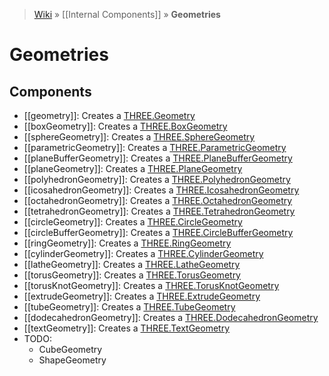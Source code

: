 > [Wiki](Home) » [[Internal Components]] » **Geometries**

# Geometries

## Components

* [[geometry]]: Creates a [THREE.Geometry](http://threejs.org/docs/#Reference/Extras.Geometries/Geometry)
* [[boxGeometry]]: Creates a [THREE.BoxGeometry](http://threejs.org/docs/#Reference/Extras.Geometries/BoxGeometry)
* [[sphereGeometry]]: Creates a [THREE.SphereGeometry](http://threejs.org/docs/#Reference/Extras.Geometries/SphereGeometry)
* [[parametricGeometry]]: Creates a [THREE.ParametricGeometry](http://threejs.org/docs/#Reference/Extras.Geometries/ParametricGeometry)
* [[planeBufferGeometry]]: Creates a [THREE.PlaneBufferGeometry](http://threejs.org/docs/#Reference/Extras.Geometries/PlaneBufferGeometry)
* [[planeGeometry]]: Creates a [THREE.PlaneGeometry](http://threejs.org/docs/#Reference/Extras.Geometries/PlaneGeometry)
* [[polyhedronGeometry]]: Creates a [THREE.PolyhedronGeometry](http://threejs.org/docs/#Reference/Extras.Geometries/PolyhedronGeometry)
* [[icosahedronGeometry]]: Creates a [THREE.IcosahedronGeometry](http://threejs.org/docs/#Reference/Extras.Geometries/IcosahedronGeometry)
* [[octahedronGeometry]]: Creates a [THREE.OctahedronGeometry](http://threejs.org/docs/#Reference/Extras.Geometries/OctahedronGeometry)
* [[tetrahedronGeometry]]: Creates a [THREE.TetrahedronGeometry](http://threejs.org/docs/#Reference/Extras.Geometries/TetrahedronGeometry)
* [[circleGeometry]]: Creates a [THREE.CircleGeometry](http://threejs.org/docs/#Reference/Extras.Geometries/CircleGeometry)
* [[circleBufferGeometry]]: Creates a [THREE.CircleBufferGeometry](http://threejs.org/docs/#Reference/Extras.Geometries/CircleBufferGeometry)
* [[ringGeometry]]: Creates a [THREE.RingGeometry](http://threejs.org/docs/#Reference/Extras.Geometries/RingGeometry)
* [[cylinderGeometry]]: Creates a [THREE.CylinderGeometry](http://threejs.org/docs/#Reference/Extras.Geometries/CylinderGeometry)
* [[latheGeometry]]: Creates a [THREE.LatheGeometry](http://threejs.org/docs/#Reference/Extras.Geometries/LatheGeometry)
* [[torusGeometry]]: Creates a [THREE.TorusGeometry](http://threejs.org/docs/#Reference/Extras.Geometries/TorusGeometry)
* [[torusKnotGeometry]]: Creates a [THREE.TorusKnotGeometry](http://threejs.org/docs/#Reference/Extras.Geometries/TorusKnotGeometry)
* [[extrudeGeometry]]: Creates a [THREE.ExtrudeGeometry](http://threejs.org/docs/#Reference/Extras.Geometries/ExtrudeGeometry)
* [[tubeGeometry]]: Creates a [THREE.TubeGeometry](http://threejs.org/docs/#Reference/Extras.Geometries/TubeGeometry)
* [[dodecahedronGeometry]]: Creates a [THREE.DodecahedronGeometry](http://threejs.org/docs/index.html#Reference/Extras.Geometries/DodecahedronGeometry)
* [[textGeometry]]: Creates a [THREE.TextGeometry](http://threejs.org/docs/#Reference/Extras.Geometries/TextGeometry)
* TODO:
  * CubeGeometry
  * ShapeGeometry
